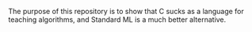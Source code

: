 The purpose of this repository is to show that C sucks as a language for teaching algorithms, and Standard ML is a much better alternative.
